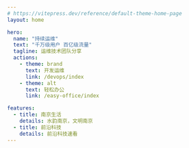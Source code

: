 ```yaml
---
# https://vitepress.dev/reference/default-theme-home-page
layout: home

hero:
  name: "持续运维"
  text: "千万级用户 百亿级流量"
  tagline: 运维技术团队分享
  actions:
    - theme: brand
      text: 开发运维
      link: /devops/index
    - theme: alt
      text: 轻松办公
      link: /easy-office/index

features:
  - title: 南京生活
    details: 水韵南京，文明南京
  - title: 前沿科技
    details: 前沿科技速看
---
```


